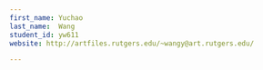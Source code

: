 ```yaml
---
first_name: Yuchao
last_name:  Wang
student_id: yw611
website: http://artfiles.rutgers.edu/~wangy@art.rutgers.edu/

---
```

